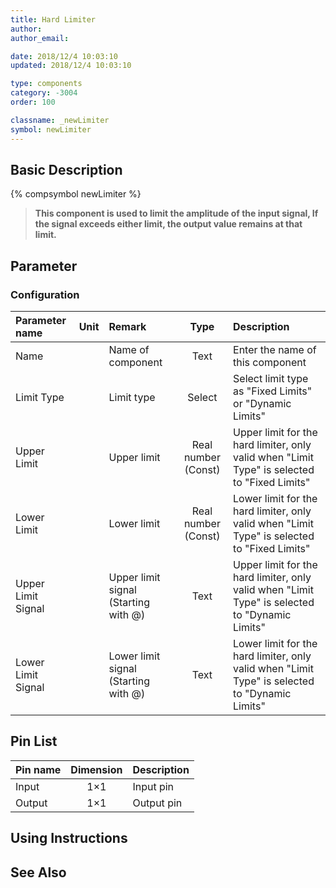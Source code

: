 ```yaml
---
title: Hard Limiter
author: 
author_email:

date: 2018/12/4 10:03:10
updated: 2018/12/4 10:03:10

type: components
category: -3004
order: 100

classname: _newLimiter
symbol: newLimiter
---
```

## Basic Description
{% compsymbol newLimiter %}

> **This component is used to limit the amplitude of the input signal, If the signal exceeds either limit, the output value remains at that limit.**

## Parameter
### Configuration
| Parameter name | Unit | Remark | Type | Description |
| :--- | :--- | :--- | :--: | :--- |
| Name |  | Name of component | Text | Enter the name of this component |
| Limit Type |  | Limit type | Select | Select limit type as "Fixed Limits" or "Dynamic Limits" |
| Upper Limit |  | Upper limit | Real number (Const) | Upper limit for the hard limiter, only valid when "Limit Type" is selected to "Fixed Limits" |
| Lower Limit |  | Lower limit | Real number (Const) |Lower limit for the hard limiter, only valid when "Limit Type" is selected to "Fixed Limits" |
| Upper Limit Signal |  | Upper limit signal (Starting with @) | Text | Upper limit for the hard limiter, only valid when "Limit Type" is selected to "Dynamic Limits" |
| Lower Limit Signal |  | Lower limit signal (Starting with @) | Text | Lower limit for the hard limiter, only valid when "Limit Type" is selected to "Dynamic Limits" |


## Pin List

| Pin name | Dimension | Description |
| :--- | :--:  | :--- |
| Input | 1×1 | Input pin |
| Output | 1×1 | Output pin|

## Using Instructions



## See Also


